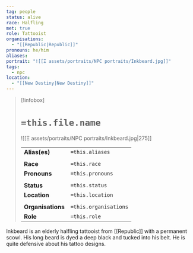 ```yaml
---
tag: people
status: alive
race: Halfling
met: true
role: Tattooist
organisations:
  - "[[Republic|Republic]]"
pronouns: he/him
aliases: 
portrait: "![[Ξ assets/portraits/NPC portraits/Inkbeard.jpg]]"
tags:
  - npc
location:
  - "[[New Destiny|New Destiny]]"
---
```


> [!infobox] 
> 
> # `=this.file.name`
> ![[Ξ assets/portraits/NPC portraits/Inkbeard.jpg|275]]
> 
> | | |
> | --- | --- |
> | **Alias(es)** | `=this.aliases` |
> | | | 
> | **Race** | `=this.race` |
> | **Pronouns** | `=this.pronouns` |
> | | | 
> | **Status** | `=this.status` | 
> | **Location** | `=this.location` |
> | | | 
> | **Organisations** | `=this.organisations` |
> | **Role** | `=this.role` |

Inkbeard is an elderly halfling tattooist from [[Republic]] with a permanent scowl. His long beard is dyed a deep black and tucked into his belt. He is quite defensive about his tattoo designs.